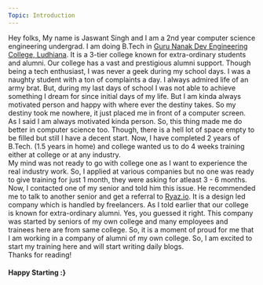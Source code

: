 ```yaml
---
Topic: Introduction
---
```


Hey folks, My name is Jaswant Singh and I am a 2nd year computer science engineering undergrad. I am doing B.Tech in [Guru Nanak Dev Engineering College, Ludhiana](https://gndec.ac.in). It is a 3-tier college known for extra-ordinary students and alumni. Our college has a vast and prestigious alumni support. Though being a tech enthusiast, I was never a geek during my school days. I was a naughty student with a ton of complaints a day. I always admired life of an army brat. But, during my last days of school I was not able to achieve something I dream for since initial days of my life. But I am kinda always motivated person and happy with where ever the destiny takes. So my destiny took me nowhere, it just placed me in front of a computer screen.    
As I said I am always motivated kinda person. So, this thing made me do better in computer science too. Though, there is a hell lot of space empty to be filled but still I have a decent start. Now, I have completed 2 years of B.Tech. (1.5 years in home) and college wanted us to do 4 weeks training either at college or at any industry.   
My mind was not ready to go with college one as I want to experience the real industry work. So, I applied at various companies but no one was ready to give training for just 1 month, they were asking for atleast 3 - 6 months.    
Now, I contacted one of my senior and told him this issue. He recommended me to talk to another senior and get a referral to [Ryaz.io](https://ryaz.io). It is a design led company which is handled by freelancers.
As I told earlier that our college is known for extra-ordinary alumni. Yes, you guessed it right. This company was started by seniors of my own college and many employees and trainees here are from same college. So, it is a moment of proud for me that I am working in a company of alumni of my own college.
So, I am excited to start my training here and will start writing daily blogs.   
Thanks for reading!  
#### Happy Starting :}  
